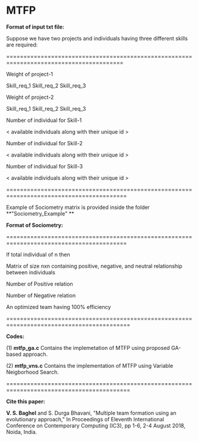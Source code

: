 # MTFP

**Format of input txt file:**

Suppose we have two projects and individuals having three different skills are required:

========================================================================================

Weight of project-1

Skill_req_1  Skill_req_2 Skill_req_3

Weight of project-2

Skill_req_1 Skill_req_2 Skill_req_3

Number of individual for Skill-1

< available individuals along with their unique id >

Number of individual for Skill-2

< available individuals along with their unique id >

Number of individual for Skill-3

< available individuals along with their unique id >

=========================================================================================

Example of Sociometry matrix is provided inside the folder **"Sociometry_Example" **

**Format of Sociometry:**

=========================================================================================

If total individual of n then 

Matrix of size nxn containing positive, negative, and neutral relationship between individuals

Number of Positive relation 

Number of Negative relation

An optimized team having 100% efficiency

==========================================================================================

**Codes:** 

(1) **mtfp_ga.c** Contains the implemetation of MTFP using proposed GA-based approach.

(2) **mtfp_vns.c** Contains the implementation of MTFP using Variable Neigborhood Search. 

==========================================================================================

**Cite this paper:**

**V. S. Baghel** and S. Durga Bhavani, "Multiple team formation using an evolutionary approach," In Proceedings of Eleventh International Conference on Contemporary Computing (IC3), pp 1-6, 2-4 August 2018, Noida, India.
